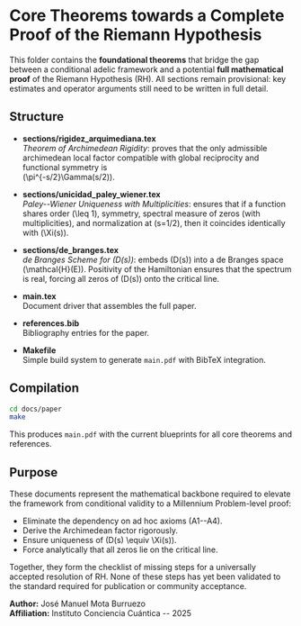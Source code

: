 # Core Theorems towards a Complete Proof of the Riemann Hypothesis

This folder contains the **foundational theorems** that bridge the gap between a
conditional adelic framework and a potential **full mathematical proof** of the
Riemann Hypothesis (RH).  All sections remain provisional: key estimates and
operator arguments still need to be written in full detail.

## Structure

- **sections/rigidez_arquimediana.tex**  
  *Theorem of Archimedean Rigidity*: proves that the only admissible archimedean
  local factor compatible with global reciprocity and functional symmetry is  
  \(\pi^{-s/2}\Gamma(s/2)\).

- **sections/unicidad_paley_wiener.tex**  
  *Paley--Wiener Uniqueness with Multiplicities*: ensures that if a function shares
  order \(\leq 1\), symmetry, spectral measure of zeros (with multiplicities),
  and normalization at \(s=1/2\), then it coincides identically with \(\Xi(s)\).

- **sections/de_branges.tex**  
  *de Branges Scheme for \(D(s)\)*: embeds \(D(s)\) into a de Branges space
  \(\mathcal{H}(E)\). Positivity of the Hamiltonian ensures that the spectrum is
  real, forcing all zeros of \(D(s)\) onto the critical line.

- **main.tex**  
  Document driver that assembles the full paper.

- **references.bib**  
  Bibliography entries for the paper.

- **Makefile**  
  Simple build system to generate `main.pdf` with BibTeX integration.

## Compilation

```bash
cd docs/paper
make
```

This produces `main.pdf` with the current blueprints for all core theorems and
references.

## Purpose

These documents represent the mathematical backbone required to elevate the
framework from conditional validity to a Millennium Problem-level proof:

- Eliminate the dependency on ad hoc axioms (A1--A4).
- Derive the Archimedean factor rigorously.
- Ensure uniqueness of \(D(s) \equiv \Xi(s)\).
- Force analytically that all zeros lie on the critical line.

Together, they form the checklist of missing steps for a universally accepted
resolution of RH.  None of these steps has yet been validated to the standard
required for publication or community acceptance.

**Author:** José Manuel Mota Burruezo  
**Affiliation:** Instituto Conciencia Cuántica -- 2025
